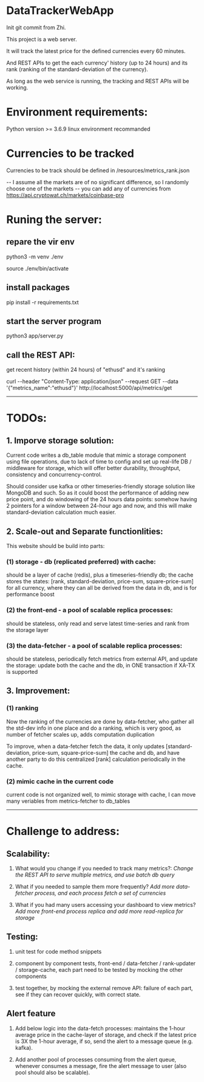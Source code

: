 # DataTrackerWebApp
Init git commit from Zhi.

This project is a web server. 

It will track the latest price for the defined currencies every 60 minutes.

And REST APIs to get the each currency' history (up to 24 hours) and its rank (ranking of the standard-deviation of the currency).

As long as the web service is running, the tracking and REST APIs will be working.

# Environment requirements:
Python version >= 3.6.9
linux environment recommanded

# Currencies to be tracked
Currencies to be track should be defined in /resources/metrics_rank.json

-- I assume all the markets are of no significant difference, so I randomly choose one of the markets
-- you can add any of currencies from https://api.cryptowat.ch/markets/coinbase-pro

# Runing the server:

## repare the vir env
python3 -m venv ./env

source ./env/bin/activate

## install packages
pip install -r requirements.txt

## start the server program
python3 app/server.py

## call the REST API:
get recent history (within 24 hours) of "ethusd" and it's ranking

curl --header "Content-Type: application/json" --request GET --data '{"metrics_name":"ethusd"}'  http://localhost:5000/api/metrics/get

---
# TODOs:
## 1. Imporve storage solution: 
Current code writes a db_table module that mimic a storage component using file operations, 
due to lack of time to config and set up real-life DB / middleware for storage, 
which will offer better durability, throughtput, consistency and concurrency-control.

Should consider use kafka or other timeseries-friendly storage solution like MongoDB and such.
So as it could boost the performance of adding new price point, and do windowing of the 24 hours data points:
somehow having 2 pointers for a window between 24-hour ago and now, 
and this will make standard-deviation calculation much easier.

## 2. Scale-out and Separate functionlities:
This website should be build into parts:

### (1) storage - db (replicated preferred) with cache: 
should be a layer of cache (redis), plus a timeseries-friendly db;
the cache stores the states: [rank, standard-deviation, price-sum, square-price-sum] for all currency,
where they can all be derived from the data in db, and is for performance boost

### (2) the front-end - a pool of scalable replica processes: 
should be stateless, only read and serve latest time-series and rank from the storage layer

### (3) the data-fetcher - a pool of scalable replica processes: 
should be stateless, periodically fetch metrics from external API, and update the storage:
update both the cache and the db, in ONE transaction if XA-TX is supported

## 3. Improvement:
### (1) ranking
Now the ranking of the currencies are done by data-fetcher, who gather all the std-dev info in one place and do a ranking, which is very good, as number of fetcher scales up, adds computation duplication 

To improve, when a data-fetcher fetch the data, it only updates [standard-deviation, price-sum, square-price-sum] the cache and db, and have another party to do this centralized [rank] calculation periodically in the cache.

### (2) mimic cache in the current code
current code is not organized well, to mimic storage with cache, I can move many veriables from metrics-fetcher to db_tables

---
# Challenge to address:
## Scalability: 
1. What would you change if you needed to track many metrics?: *Change the REST API to serve multiple metrics, and use batch db query*

2. What if you needed to sample them more frequently? *Add more data-fetcher process, and each process fetch a set of currencies*

3. What if you had many users accessing your dashboard to view metrics? *Add more front-end process replica and add more read-replica for storage*

## Testing: 
1. unit test for code method snippets

2. component by component tests, front-end / data-fetcher / rank-updater / storage-cache, each part need to be tested by mocking the other components
3. test together, by mocking the external remove API: failure of each part, see if they can recover quickly, with correct state.

## Alert feature
1. Add below logic into the data-fetch processes: maintains the 1-hour average price in the cache-layer of storage,
and check if the latest price is 3X the 1-hour average, if so, send the alert to a message queue (e.g. kafka).

2. Add another pool of processes consuming from the alert queue, whenever consumes a message, fire the alert message to user (also pool should also be scalable).
